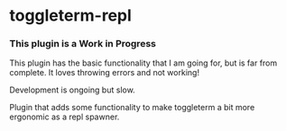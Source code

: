 # toggleterm-repl

### This plugin is a Work in Progress

This plugin has the basic functionality that I am going for, but is far from complete. It loves throwing errors and not working!

Development is ongoing but slow.

Plugin that adds some functionality to make toggleterm a bit more ergonomic as a repl spawner.
